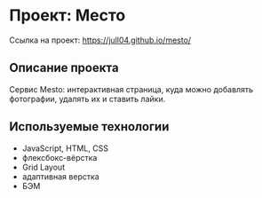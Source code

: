 # Проект: Место
Ссылка на проект: https://jull04.github.io/mesto/


## Описание проекта

 Сервис Mesto: интерактивная страница, куда можно добавлять фотографии, удалять их и ставить лайки.

## Используемые технологии

* JavaScript, HTML, CSS
* флексбокс-вёрстка
* Grid Layout
* адаптивная верстка
* БЭМ